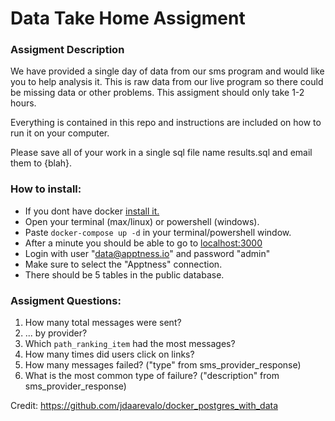 # Data Take Home Assigment 

### Assigment Description
We have provided a single day of data from our sms program and would like you to help analysis it. This is raw data from our live program so there could be missing data or other problems. This assigment should only take 1-2 hours.


Everything is contained in this repo and instructions are included on how to run it on your computer. 

Please save all of your work in a single sql file name results.sql and email them to {blah}.

### How to install:
- If you dont have docker [install it.](https://docs.docker.com/get-docker/)
- Open your terminal (max/linux) or powershell (windows). 
- Paste ```docker-compose up -d``` in your terminal/powershell window.
- After a minute you should be able to go to [localhost:3000](http://localhost:3000/)
- Login with user "data@apptness.io" and password "admin"
- Make sure to select the "Apptness" connection.
- There should be 5 tables in the public database.

### Assigment Questions:
1. How many total messages were sent?
2. ... by provider?
3. Which `path_ranking_item` had the most messages?
4. How many times did users click on links?
5. How many messages failed? ("type" from sms_provider_response)
6. What is the most common type of failure? ("description" from sms_provider_response)


Credit:
https://github.com/jdaarevalo/docker_postgres_with_data